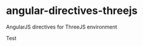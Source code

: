 angular-directives-threejs
==========================

AngularJS directives for ThreeJS environment

Test

